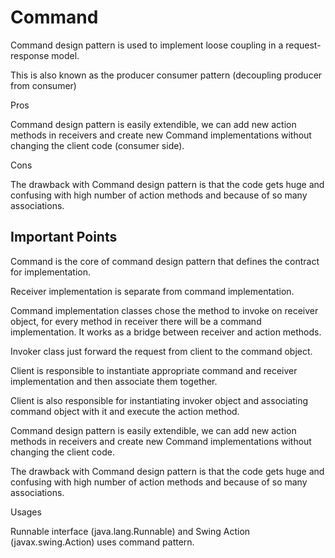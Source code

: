 # Command

Command design pattern is used to implement loose coupling in a request-response model.

This is also known as the producer consumer pattern (decoupling producer from consumer)

Pros

Command design pattern is easily extendible, we can add new action methods in
receivers and create new Command implementations without changing the client
code (consumer side).  


Cons

The drawback with Command design pattern is that the code gets huge and
confusing with high number of action methods and because of so many
associations.


## Important Points

Command is the core of command design pattern that defines the contract for
implementation.

Receiver implementation is separate from command implementation.

Command implementation classes chose the method to invoke on receiver object,
for every method in receiver there will be a command implementation. It works
as a bridge between receiver and action methods.

Invoker class just forward the request from client to the command object.

Client is responsible to instantiate appropriate command and receiver
implementation and then associate them together.

Client is also responsible for instantiating invoker object and associating
command object with it and execute the action method.

Command design pattern is easily extendible, we can add new action methods in
receivers and create new Command implementations without changing the client
code.

The drawback with Command design pattern is that the code gets huge and
confusing with high number of action methods and because of so many
associations.



Usages

Runnable interface (java.lang.Runnable) and Swing Action (javax.swing.Action)
uses command pattern.
